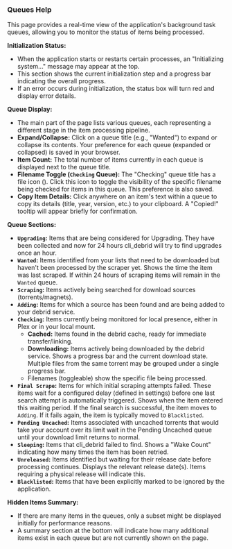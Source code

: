 ### Queues Help

This page provides a real-time view of the application's background task queues, allowing you to monitor the status of items being processed.

**Initialization Status:**

*   When the application starts or restarts certain processes, an "Initializing system..." message may appear at the top.
*   This section shows the current initialization step and a progress bar indicating the overall progress.
*   If an error occurs during initialization, the status box will turn red and display error details.

**Queue Display:**

*   The main part of the page lists various queues, each representing a different stage in the item processing pipeline.
*   **Expand/Collapse:** Click on a queue title (e.g., "Wanted") to expand or collapse its contents. Your preference for each queue (expanded or collapsed) is saved in your browser.
*   **Item Count:** The total number of items currently in each queue is displayed next to the queue title.
*   **Filename Toggle (`Checking` Queue):** The "Checking" queue title has a file icon (<i class="fas fa-file"></i>). Click this icon to toggle the visibility of the specific filename being checked for items in this queue. This preference is also saved.
*   **Copy Item Details:** Click anywhere on an item's text within a queue to copy its details (title, year, version, etc.) to your clipboard. A "Copied!" tooltip will appear briefly for confirmation.

**Queue Sections:**

*   **`Upgrading`:** Items that are being considered for Upgrading. They have been collected and now for 24 hours cli_debrid will try to find upgrades once an hour.
*   **`Wanted`:** Items identified from your lists that need to be downloaded but haven't been processed by the scraper yet. Shows the time the item was last scraped. If within 24 hours of scraping items will remain in the `Wanted` queue.
*   **`Scraping`:** Items actively being searched for download sources (torrents/magnets).
*   **`Adding`:** Items for which a source has been found and are being added to your debrid service.
*   **`Checking`:** Items currently being monitored for local presence, either in Plex or in your local mount.
    *   **Cached:** Items found in the debrid cache, ready for immediate transfer/linking.
    *   **Downloading:** Items actively being downloaded by the debrid service. Shows a progress bar and the current download state. Multiple files from the same torrent may be grouped under a single progress bar.
    *   Filenames (toggleable) show the specific file being processed.
*   **`Final Scrape`:** Items for which initial scraping attempts failed. These items wait for a configured delay (defined in settings) before one last search attempt is automatically triggered. Shows when the item entered this waiting period. If the final search is successful, the item moves to `Adding`. If it fails again, the item is typically moved to `Blacklisted`.
*   **`Pending Uncached`:** Items associated with uncached torrents that would take your account over its limit wait in the Pending Uncached queue until your download limit returns to normal.
*   **`Sleeping`:** Items that cli_debrid failed to find. Shows a "Wake Count" indicating how many times the item has been retried.
*   **`Unreleased`:** Items identified but waiting for their release date before processing continues. Displays the relevant release date(s). Items requiring a physical release will indicate this.
*   **`Blacklisted`:** Items that have been explicitly marked to be ignored by the application.

**Hidden Items Summary:**

*   If there are many items in the queues, only a subset might be displayed initially for performance reasons.
*   A summary section at the bottom will indicate how many additional items exist in each queue but are not currently shown on the page.

